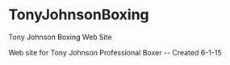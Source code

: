 # TonyJohnsonBoxing
Tony Johnson Boxing Web Site

Web site for Tony Johnson Professional Boxer -- Created 6-1-15
